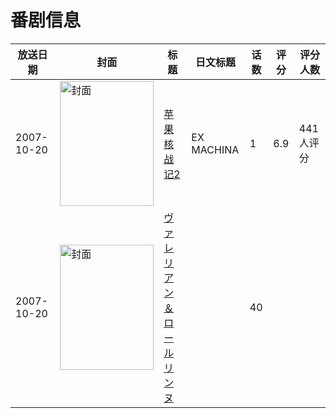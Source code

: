# 番剧信息

|放送日期|封面|标题|日文标题|话数|评分|评分人数|
|---|---|---|---|---|---|---|
|2007-10-20|<img src="https://lain.bgm.tv/pic/cover/c/c5/c6/6235_6dT79.jpg" alt="封面" style="width:150px;height:200px;object-fit:cover;">|[苹果核战记2](https://bangumi.tv/subject/6235)|EX MACHINA|1|6.9|441人评分|
|2007-10-20|<img src="https://lain.bgm.tv/pic/cover/c/ce/8c/224253_eAZQ4.jpg" alt="封面" style="width:150px;height:200px;object-fit:cover;">|[ヴァレリアン＆ロールリンヌ](https://bangumi.tv/subject/224253)||40|||
